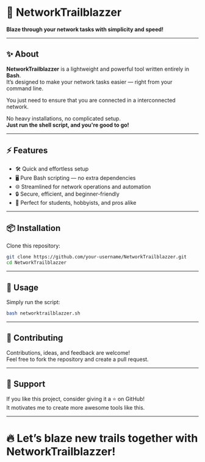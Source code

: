 # 🚀 NetworkTrailblazzer

**Blaze through your network tasks with simplicity and speed!**

---

## ✨ About

**NetworkTrailblazzer** is a lightweight and powerful tool written entirely in **Bash**.  
It’s designed to make your network tasks easier — right from your command line.

You just need to ensure that you are connected in a interconnected network.

No heavy installations, no complicated setup.  
**Just run the shell script, and you're good to go!**

---

## ⚡ Features

- 🛠️ Quick and effortless setup
- 🖥️ Pure Bash scripting — no extra dependencies
- 🌐 Streamlined for network operations and automation
- 🔒 Secure, efficient, and beginner-friendly
- 🎯 Perfect for students, hobbyists, and pros alike

---

## 📦 Installation

Clone this repository:

```bash
git clone https://github.com/your-username/NetworkTrailblazzer.git
cd NetworkTrailblazzer
```
---

## 🚀 Usage

Simply run the script:

```bash
bash networktrailblazzer.sh
```
---

## 🤝 Contributing

Contributions, ideas, and feedback are welcome!  
Feel free to fork the repository and create a pull request.

---

## 📢 Support

If you like this project, consider giving it a ⭐ on GitHub!  
It motivates me to create more awesome tools like this.

---

# 🔥 Let’s blaze new trails together with **NetworkTrailblazzer**!
